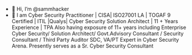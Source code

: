 - 👋 Hi, I’m @sammhacker
- 👀 I am  Cyber Security Practitioner | CISA| ISO27001 LA | TOGAF 9 Certified | ITIL |Qualys| Cyber Security Solution Architect | 11 + Years Experience | TPA
Also having exposure of 11+ years including Enterprise Cyber Security/ Solution Architect/ Govt.Advisory Consultant / Security Consultant / Third Party Auditor SDC, VA/PT Expert in Cyber Security Arena. Presently serves as a Sr. Cyber Security Consultant


<!---
sammidadwal/sammidadwal is a ✨ special ✨ repository because its `README.md` (this file) appears on your GitHub profile.
You can click the Preview link to take a look at your changes.
--->
